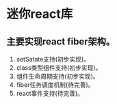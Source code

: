 # 迷你react库

## 主要实现react fiber架构。

1. setSatate支持(初步实现)。
2. class类型组件支持(初步实现)。
3. 组件生命周期支持(初步实现)。
4. fiber任务调度机制(待完善)。
5. react事件支持(待完善)。


